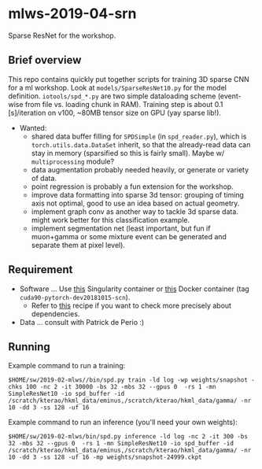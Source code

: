 # mlws-2019-04-srn

Sparse ResNet for the workshop.

## Brief overview
This repo contains quickly put together scripts for training 3D sparse CNN for a ml workshop. Look at `models/SparseResNet10.py` for the model definition. `iotools/spd_*.py` are two simple dataloading scheme (event-wise from file vs. loading chunk in RAM). Training step is about 0.1 [s]/iteration on v100, ~80MB tensor size on GPU (yay sparse lib!). 

* Wanted:
  * shared data buffer filling for `SPDSimple` (in `spd_reader.py`), which is `torch.utils.data.DataSet` inherit,  so that the already-read data can stay in memory (sparsified so this is fairly small). Maybe w/ `multiprocessing` module?
  * data augmentation probably needed heavily, or generate or variety of data.
  * point regression is probably a fun extension for the workshop.
  * improve data formatting into sparse 3d tensor: grouping of timing axis not optimal, good to use an idea based on actual geometry.
  * implement graph conv as another way to tackle 3d sparse data. might work better for this classification example.
  * implement segmentation net (least important, but fun if muon+gamma or some mixture event can be generated and separate them at pixel level).
  
## Requirement
* Software ... Use [this](https://www.singularity-hub.org/containers/6596) Singularity container or [this](https://hub.docker.com/r/deeplearnphysics/larcv2) Docker container (tag `cuda90-pytorch-dev20181015-scn`).
  * Refer to [this](https://github.com/DeepLearnPhysics/larcv2-docker/blob/build/Dockerfile.larcv1.0.0rc01-cuda90-pytorchdev20181015-scn) recipe if you want to check more precisely about dependencies.
* Data ... consult with Patrick de Perio :)

## Running

Example command to run a training:
```
$HOME/sw/2019-02-mlws//bin/spd.py train -ld log -wp weights/snapshot -chks 100 -nc 2 -it 30000 -bs 32 -mbs 32 --gpus 0  -rs 1 -mn SimpleResNet10 -io spd_buffer -id /scratch/kterao/hkml_data/eminus,/scratch/kterao/hkml_data/gamma/ -nr 10 -dd 3 -ss 128 -uf 16
```

Example command to run an inference (you'll need your own weights):
```
$HOME/sw/2019-02-mlws/bin/spd.py inference -ld log -nc 2 -it 300 -bs 32 -mbs 32 --gpus 0  -rs 1 -mn SimpleResNet10 -io spd_buffer -id /scratch/kterao/hkml_data/eminus,/scratch/kterao/hkml_data/gamma/ -nr 10 -dd 3 -ss 128 -uf 16 -mp weights/snapshot-24999.ckpt
```

